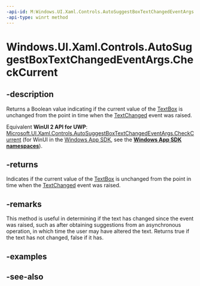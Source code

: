 ```yaml
---
-api-id: M:Windows.UI.Xaml.Controls.AutoSuggestBoxTextChangedEventArgs.CheckCurrent
-api-type: winrt method
---
```


<!-- Method syntax
public bool CheckCurrent()
-->

# Windows.UI.Xaml.Controls.AutoSuggestBoxTextChangedEventArgs.CheckCurrent

## -description
Returns a Boolean value indicating if the current value of the [TextBox](textbox.md) is unchanged from the point in time when the [TextChanged](autosuggestbox_textchanged.md) event was raised.

Equivalent **WinUI 2 API for UWP**: [Microsoft.UI.Xaml.Controls.AutoSuggestBoxTextChangedEventArgs.CheckCurrent](/windows/winui/api/microsoft.ui.xaml.controls.autosuggestboxtextchangedeventargs.checkcurrent) (for WinUI in the [Windows App SDK](/windows/apps/windows-app-sdk/), see the **[Windows App SDK namespaces](/windows/windows-app-sdk/api/winrt/)**).

## -returns
Indicates if the current value of the [TextBox](textbox.md) is unchanged from the point in time when the [TextChanged](autosuggestbox_textchanged.md) event was raised.

## -remarks
This method is useful in determining if the text has changed since the event was raised, such as after obtaining suggestions from an asynchronous operation, in which time the user may have altered the text. Returns true if the text has not changed, false if it has.

## -examples

## -see-also
